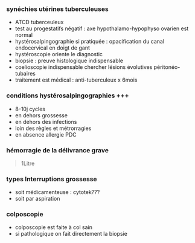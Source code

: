 ### synéchies utérines tuberculeuses
- ATCD tuberceuleux
- test au progestatifs négatif : axe hypothalamo-hypophyso ovarien est normal
- hystérosalpingographie si pratiquée : opacification du canal endocervical en doigt de gant
- hystéroscopie oriente le diagnostic
- biopsie : preuve histologique indispensable
- coelioscopie indispensable  chercher lésions évolutives péritonéo-tubaires
- traitement est médical : anti-tuberculeux x 6mois

### conditions hystérosalpingographies +++
- 8-10j cycles
- en dehors grossesse
- en dehors des infections
- loin des règles et métrorragies
- en absence allergie PDC

### hémorragie de la délivrance grave
>1Litre

### types Interruptions grossesse
- soit médicamenteuse : cytotek???
- soit par aspiration

### colposcopie
- colposcopie est faite à col sain
- si pathologique on fait directement la biopsie